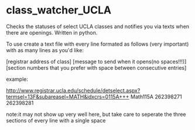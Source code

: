 class_watcher_UCLA
==================

Checks the statuses of select UCLA classes and notifies you via texts when there are openings. Written in python.

To use create a text file with every line formated as follows (very important) with as many lines as you'd like:

[registrar address of class] [message to send when it opens(no spaces!!!)] [section numbers that you prefer with space between consecutive entries]

example:

http://www.registrar.ucla.edu/schedule/detselect.aspx?termsel=13F&subareasel=MATH&idxcrs=0115A+++ Math115A 262398271 262398281

note:it may not show up very well here, but take care to seperate the three sections of every line with a single space
